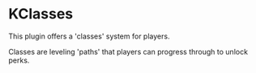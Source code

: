 # KClasses
This plugin offers a 'classes' system for players.

Classes are leveling 'paths' that players can progress through to unlock perks.